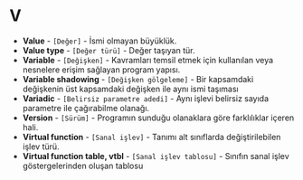 # **V**

* **Value** - `[Değer]` - İsmi olmayan büyüklük.
* **Value type** - `[Değer türü]` - Değer taşıyan tür.
* **Variable** - `[Değişken]` - Kavramları temsil etmek için kullanılan veya nesnelere erişim sağlayan program yapısı.
* **Variable shadowing** - `[Değişken gölgeleme]` - Bir kapsamdaki değişkenin üst kapsamdaki değişken ile aynı ismi taşıması
* **Variadic** - `[Belirsiz parametre adedi]` - Aynı işlevi belirsiz sayıda parametre ile çağırabilme olanağı.
* **Version** - `[Sürüm]` - Programın sunduğu olanaklara göre farklılıklar içeren hali.
* **Virtual function** - `[Sanal işlev]` - Tanımı alt sınıflarda değiştirilebilen işlev türü.
* **Virtual function table, vtbl** - `[Sanal işlev tablosu]` - Sınıfın sanal işlev göstergelerinden oluşan tablosu
